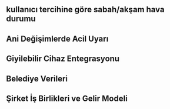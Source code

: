 ## kullanıcı tercihine göre sabah/akşam hava durumu 
## Ani Değişimlerde Acil Uyarı
## Giyilebilir Cihaz Entegrasyonu
## Belediye Verileri
## Şirket İş Birlikleri ve Gelir Modeli


